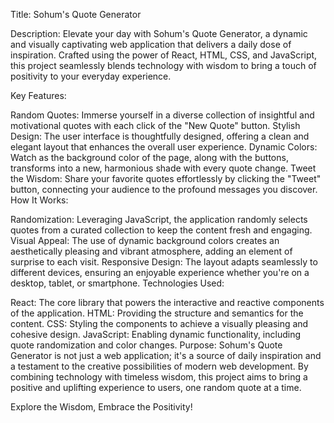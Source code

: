 Title: Sohum's Quote Generator

Description:
Elevate your day with Sohum's Quote Generator, a dynamic and visually captivating web application that delivers a daily dose of inspiration. Crafted using the power of React, HTML, CSS, and JavaScript, this project seamlessly blends technology with wisdom to bring a touch of positivity to your everyday experience.

Key Features:

Random Quotes: Immerse yourself in a diverse collection of insightful and motivational quotes with each click of the "New Quote" button.
Stylish Design: The user interface is thoughtfully designed, offering a clean and elegant layout that enhances the overall user experience.
Dynamic Colors: Watch as the background color of the page, along with the buttons, transforms into a new, harmonious shade with every quote change.
Tweet the Wisdom: Share your favorite quotes effortlessly by clicking the "Tweet" button, connecting your audience to the profound messages you discover.
How It Works:

Randomization: Leveraging JavaScript, the application randomly selects quotes from a curated collection to keep the content fresh and engaging.
Visual Appeal: The use of dynamic background colors creates an aesthetically pleasing and vibrant atmosphere, adding an element of surprise to each visit.
Responsive Design: The layout adapts seamlessly to different devices, ensuring an enjoyable experience whether you're on a desktop, tablet, or smartphone.
Technologies Used:

React: The core library that powers the interactive and reactive components of the application.
HTML: Providing the structure and semantics for the content.
CSS: Styling the components to achieve a visually pleasing and cohesive design.
JavaScript: Enabling dynamic functionality, including quote randomization and color changes.
Purpose:
Sohum's Quote Generator is not just a web application; it's a source of daily inspiration and a testament to the creative possibilities of modern web development. By combining technology with timeless wisdom, this project aims to bring a positive and uplifting experience to users, one random quote at a time.

Explore the Wisdom, Embrace the Positivity!

